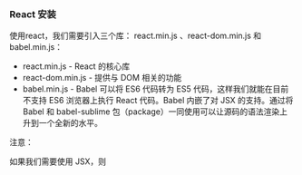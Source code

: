 
### React 安装

使用react，我们需要引入三个库： react.min.js 、react-dom.min.js 和 babel.min.js：  

- react.min.js - React 的核心库  
- react-dom.min.js - 提供与 DOM 相关的功能  
- babel.min.js - Babel 可以将 ES6 代码转为 ES5 代码，这样我们就能在目前不支持 ES6 浏览器上执行 React 代码。Babel 内嵌了对 JSX 的支持。通过将 Babel 和 babel-sublime 包（package）一同使用可以让源码的语法渲染上升到一个全新的水平。  

注意：

如果我们需要使用 JSX，则 <script> 标签的 type 属性需要设置为 text/babel。
  
### 通过 npm 使用 React

```
$ npm install -g cnpm --registry=https://registry.npm.taobao.org
$ npm config set registry https://registry.npm.taobao.org
```

### 使用 create-react-app 快速构建 React 开发环境

create-react-app 自动创建的项目是基于 Webpack + ES6 。  

执行以下命令创建项目：  
```
$ cnpm install -g create-react-app
$ create-react-app my-app
$ cd my-app/
$ npm start
```
manifest.json 指定了开始页面 index.html，一切的开始都从这里开始，所以这个是代码执行的源头。    

### React 元素渲染

要将React元素渲染到根DOM节点中，我们通过把它们都传递给 ReactDOM.render() 的方法来将其渲染到页面上：  

ReactDOM.render() 方法接收两个参数：内容和渲染目标 js 对象。
内容就是要在渲染目标中显示的东西，可以是一个React 部件，也可以是一段HTML或TEXT文本。渲染目标JS对象，就是一个DIV或TABEL,或TD 等HTML的节点对象。

### 更新元素渲染

React 元素都是不可变的。当元素被创建之后，你是无法改变其内容或属性的。

目前更新界面的唯一办法是创建一个新的元素，然后将它传入 ReactDOM.render() 方法：

可以使用函数封装要展示的部分，也可以React.Component 的 ES6 类，该类封装了要展示的元素，需要注意的是在 render() 方法中，需要使用 this.props 替换 函数中的props，使用class需要实现render方法，使用函数不需要。

***React 只会更新必要的部分***

*值得注意的是 React DOM 首先会比较元素内容先后的不同，而在渲染过程中只会更新改变了的部分。*


### React JSX

React 使用 JSX 来替代常规的 JavaScript。  

JSX 是一个看起来很像 XML 的 JavaScript 语法扩展。  

我们不需要一定使用 JSX，但它有以下优点：  

- JSX 执行更快，因为它在编译为 JavaScript 代码后进行了优化。
- 它是类型安全的，在编译过程中就能发现错误。
- 使用 JSX 编写模板更加简单快速。

元素是构成 React 应用的最小单位，JSX 就是用来声明 React 当中的元素。  
与浏览器的 DOM 元素不同，React 当中的元素事实上是普通的对象，React DOM 可以确保 浏览器 DOM 的数据内容与 React 元素保持一致。  

***注意:***

*由于 JSX 就是 JavaScript，一些标识符像 class 和 for 不建议作为 XML 属性名。作为替代，React DOM 使用 className 和 htmlFor 来做对应的属性。*

元素中可以嵌套多个 HTML 标签，需要使用一个 div 元素包裹它，元素添加自定义属性需要使用 data- 前缀。

### 独立文件

你的 React JSX 代码可以放在一个独立文件上，然后在 HTML 文件中引入该 JS 文件：

```
<body>
  <div id="example"></div>
<script type="text/babel" src="helloworld_react.js"></script>
</body>
```

### JavaScript 表达式

可以在 JSX 中使用 JavaScript 表达式。表达式写在花括号 {} 中。  
在 JSX 中不能使用 if else 语句，但可以使用 conditional (三元运算) 表达式来替代。  

### 样式

React 推荐使用内联样式。我们可以使用 camelCase 语法来设置内联样式. React 会在指定元素数字后自动添加 px 。  

```
var myStyle = {
    fontSize: 100,
    color: '#FF0000'
};
ReactDOM.render(
    <h1 style = {myStyle}>菜鸟教程</h1>,
    document.getElementById('example')
);
```

### 注释
注释需要写在花括号中，实例如下：  

```
ReactDOM.render(
    <div>
    <h1>菜鸟教程</h1>
    {/*注释...*/}
     </div>,
    document.getElementById('example')
);
```
### 数组
JSX 允许在模板中插入数组，数组会自动展开所有成员：  

```
var arr = [
  <h1>菜鸟教程</h1>,
  <h2>学的不仅是技术，更是梦想！</h2>,
];
ReactDOM.render(
  <div>{arr}</div>,
  document.getElementById('example')
);
```

### React 组件

我们封装一个输出 "Hello World！" 的组件，组件名为 HelloMessage：  

```
function HelloMessage(props) {
    return <h1>Hello World!</h1>;
}
 
const element = <HelloMessage />;
 
ReactDOM.render(
    element,
    document.getElementById('example')
);
```
### 实例解析：

1、我们可以使用函数定义了一个组件：
```
function HelloMessage(props) {
    return <h1>Hello World!</h1>;
}
```
也可以使用 ES6 class 来定义一个组件:
```
class Welcome extends React.Component {
  render() {
    return <h1>Hello World!</h1>;
  }
}
```

2、const element = <HelloMessage /> 为用户自定义的组件。

*注意，原生 HTML 元素名以小写字母开头，而自定义的 React 类名以大写字母开头，比如 HelloMessage 不能写成 helloMessage。除此之外还需要注意组件类只能包含一个顶层标签，否则也会报错。*

### 复合组件

我们可以通过创建多个组件来合成一个组件，即把组件的不同功能点进行分离。





